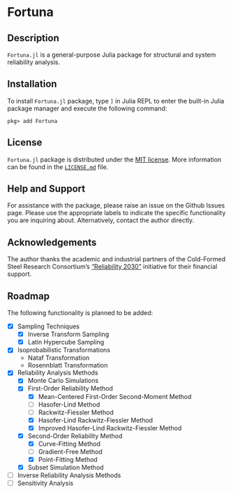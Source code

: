 # Fortuna

## Description

`Fortuna.jl` is a general-purpose Julia package for structural and system reliability analysis.

## Installation

To install `Fortuna.jl` package, type `]` in Julia REPL to enter the built-in Julia package manager and execute the following command:

```
pkg> add Fortuna
```

## License

`Fortuna.jl` package is distributed under the [MIT license](https://en.wikipedia.org/wiki/MIT_License). More information can be found in the [`LICENSE.md`](https://github.com/AkchurinDA/Fortuna.jl/blob/main/LICENSE.md) file.

## Help and Support

For assistance with the package, please raise an issue on the Github Issues page. Please use the appropriate labels to indicate the specific functionality you are inquiring about. Alternatively, contact the author directly.

## Acknowledgements

The author thanks the academic and industrial partners of the Cold-Formed Steel Research Consortium’s [“Reliability 2030”](https://cfsrc.org/2023/01/01/reliability-2030-design-of-steel-as-a-system/) initiative for their financial support.

## Roadmap

The following functionality is planned to be added:
- [x] Sampling Techniques
    - [x] Inverse Transform Sampling
    - [x] Latin Hypercube Sampling
- [x] Isoprobabilistic Transformations
    - Nataf Transformation
    - Rosennblatt Transformation
- [x] Reliability Analysis Methods
    - [x] Monte Carlo Simulations
    - [x] First-Order Reliability Method
        - [x] Mean-Centered First-Order Second-Moment Method
        - [ ] Hasofer-Lind Method
        - [ ] Rackwitz-Fiessler Method
        - [x] Hasofer-Lind Rackwitz-Fiessler Method
        - [x] Improved Hasofer-Lind Rackwitz-Fiessler Method
    - [x] Second-Order Reliability Method
        - [x] Curve-Fitting Method
        - [ ] Gradient-Free Method
        - [x] Point-Fitting Method
    - [x] Subset Simulation Method
- [ ] Inverse Reliability Analysis Methods
- [ ] Sensitivity Analysis